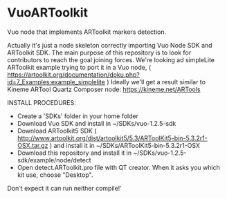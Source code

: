 # VuoARToolkit
Vuo node that implements ARToolkit markers detection.

Actually it's just a node skeleton correctly importing Vuo Node SDK and ARToolkit SDK.
The main purpose of this repository is to look for contributors to reach the goal joining forces.
We're looking ad simpleLite ARToolkit example trying to port it in a Vuo node, ( https://artoolkit.org/documentation/doku.php?id=7_Examples:example_simplelite )
Ideally we'll get a result similar to Kineme ARTool Quartz Composer node: https://kineme.net/ARTools

INSTALL PROCEDURES:

- Create a 'SDKs' folder in your home folder
- Download Vuo SDK and install in ~/SDKs/vuo-1.2.5-sdk
- Download ARToolkit5 SDK ( http://www.artoolkit.org/dist/artoolkit5/5.3/ARToolKit5-bin-5.3.2r1-OSX.tar.gz ) and install it in  ~/SDKs/ARToolKit5-bin-5.3.2r1-OSX
- Download this repository and install it in ~/SDKs/vuo-1.2.5-sdk/example/node/detect
- Open detect.ARToolkit.pro file with QT creator. When it asks you which kit use, choose "Desktop".


Don't expect it can run neither compile!'